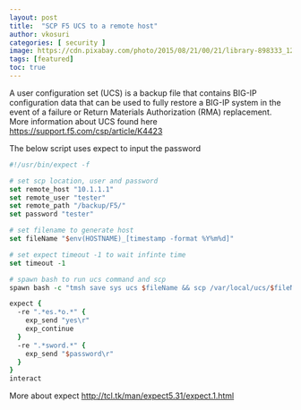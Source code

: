```yaml
---
layout: post
title:  "SCP F5 UCS to a remote host"
author: vkosuri
categories: [ security ]
image: https://cdn.pixabay.com/photo/2015/08/21/00/21/library-898333_1280.jpg
tags: [featured]
toc: true
---
```

A user configuration set (UCS) is a backup file that contains BIG-IP configuration data that can be used to fully restore a BIG-IP system in the event of a failure or Return Materials Authorization (RMA) replacement. More information about UCS found here https://support.f5.com/csp/article/K4423

The below script uses expect to input the password

``` tcl
#!/usr/bin/expect -f

# set scp location, user and password
set remote_host "10.1.1.1"
set remote_user "tester"
set remote_path "/backup/F5/"
set password "tester"

# set filename to generate host
set fileName "$env(HOSTNAME)_[timestamp -format %Y%m%d]"

# set expect timeout -1 to wait infinte time
set timeout -1

# spawn bash to run ucs command and scp
spawn bash -c "tmsh save sys ucs $fileName && scp /var/local/ucs/$fileName $remote_user@$remote_host:$remote_path"

expect {
  -re ".*es.*o.*" {
    exp_send "yes\r"
    exp_continue
  }
  -re ".*sword.*" {
    exp_send "$password\r"
  }
}
interact
```
More about expect http://tcl.tk/man/expect5.31/expect.1.html

